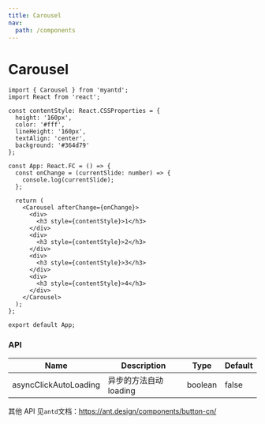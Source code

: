 ```yaml
---
title: Carousel
nav:
  path: /components
---
```


# Carousel

```tsx
import { Carousel } from 'myantd';
import React from 'react';

const contentStyle: React.CSSProperties = {
  height: '160px',
  color: '#fff',
  lineHeight: '160px',
  textAlign: 'center',
  background: '#364d79'
};

const App: React.FC = () => {
  const onChange = (currentSlide: number) => {
    console.log(currentSlide);
  };

  return (
    <Carousel afterChange={onChange}>
      <div>
        <h3 style={contentStyle}>1</h3>
      </div>
      <div>
        <h3 style={contentStyle}>2</h3>
      </div>
      <div>
        <h3 style={contentStyle}>3</h3>
      </div>
      <div>
        <h3 style={contentStyle}>4</h3>
      </div>
    </Carousel>
  );
};

export default App;
```

### API

| Name                  | Description            | Type    | Default |
| --------------------- | ---------------------- | ------- | ------- |
| asyncClickAutoLoading | 异步的方法自动 loading | boolean | false   |

其他 API 见`antd`文档：https://ant.design/components/button-cn/
